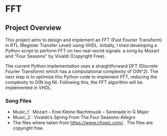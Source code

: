 # FFT

## Project Overview

This project aims to design and implement an FFT (Fast Fourier Transform) in RTL (Register Transfer Level) using VHDL. Initially, I tried developing a Python script to perform FFT on two real-world signals: a song by Mozart and "Four Seasons" by Vivaldi (Copyright Free).  

The current Python implementation uses a straightforward DFT (Discrete Fourier Transform) which has a computational complexity of O(N^2). The next step is to optimize this Python code to implement FFT, reducing the complexity to O(N log N). Following this, the FFT algorithm will be implemented in VHDL.


### Song Files 
- Music_1 : Mozart – Eine Kleine Nachtmusik – Serenade In G Major
- Music_2 : Vivaldo’s Spring From The Four Seasons-Allegro
-  The files where taken from  https://www.chosic.com/ .
   The files are copyright free.
